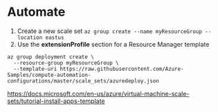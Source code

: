 # Automate

1. Create a new scale set `az group create --name myResourceGroup --location eastus`
1. Use the **extensionProfile** section for a Resource Manager template

```shell
az group deployment create \
  --resource-group myResourceGroup \
  --template-uri https://raw.githubusercontent.com/Azure-Samples/compute-automation-configurations/master/scale_sets/azuredeploy.json
```  

https://docs.microsoft.com/en-us/azure/virtual-machine-scale-sets/tutorial-install-apps-template
